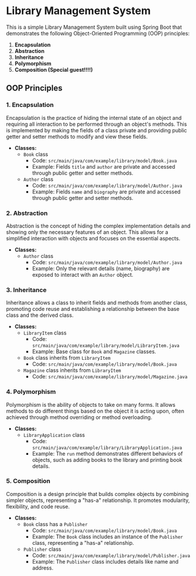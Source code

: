 # Library Management System

This is a simple Library Management System built using Spring Boot that demonstrates the following Object-Oriented Programming (OOP) principles:

1. **Encapsulation**
2. **Abstraction**
3. **Inheritance**
4. **Polymorphism**
5. **Composition (Special guest!!!!)** 

## OOP Principles

### 1. Encapsulation

Encapsulation is the practice of hiding the internal state of an object and requiring all interaction to be performed through an object's methods. This is implemented by making the fields of a class private and providing public getter and setter methods to modify and view these fields.

- **Classes:**
    - `Book` class
        - Code: `src/main/java/com/example/library/model/Book.java`
        - Example: Fields `title` and `author` are private and accessed through public getter and setter methods.
    - `Author` class
        - Code: `src/main/java/com/example/library/model/Author.java`
        - Example: Fields `name` and `biography` are private and accessed through public getter and setter methods.

### 2. Abstraction

Abstraction is the concept of hiding the complex implementation details and showing only the necessary features of an object. This allows for a simplified interaction with objects and focuses on the essential aspects.

- **Classes:**
    - `Author` class
        - Code: `src/main/java/com/example/library/model/Author.java`
        - Example: Only the relevant details (name, biography) are exposed to interact with an `Author` object.

### 3. Inheritance

Inheritance allows a class to inherit fields and methods from another class, promoting code reuse and establishing a relationship between the base class and the derived class.

- **Classes:**
    - `LibraryItem` class
        - Code: `src/main/java/com/example/library/model/LibraryItem.java`
        - Example: Base class for `Book` and `Magazine` classes.
    - `Book` class inherits from `LibraryItem`
        - Code: `src/main/java/com/example/library/model/Book.java`
    - `Magazine` class inherits from `LibraryItem`
        - Code: `src/main/java/com/example/library/model/Magazine.java`

### 4. Polymorphism

Polymorphism is the ability of objects to take on many forms. It allows methods to do different things based on the object it is acting upon, often achieved through method overriding or method overloading.

- **Classes:**
    - `LibraryApplication` class
        - Code: `src/main/java/com/example/library/LibraryApplication.java`
        - Example: The `run` method demonstrates different behaviors of objects, such as adding books to the library and printing book details.

### 5. Composition

Composition is a design principle that builds complex objects by combining simpler objects, representing a "has-a" relationship. It promotes modularity, flexibility, and code reuse.

- **Classes:**
    - `Book` class has a `Publisher`
        - Code: `src/main/java/com/example/library/model/Book.java`
        - Example: The `Book` class includes an instance of the `Publisher` class, representing a "has-a" relationship.
    - `Publisher` class
        - Code: `src/main/java/com/example/library/model/Publisher.java`
        - Example: The `Publisher` class includes details like name and address.
